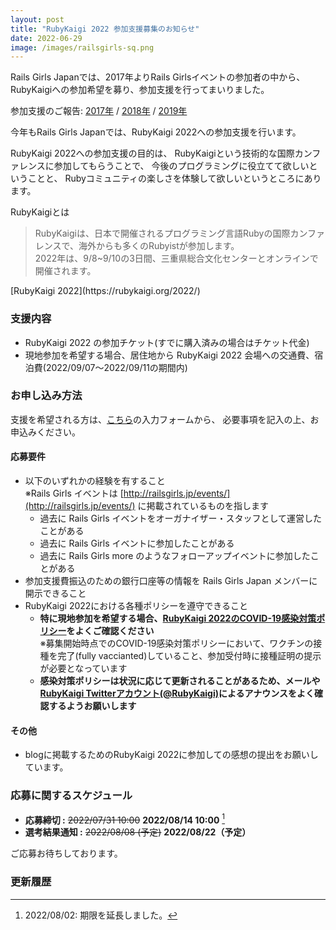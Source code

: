 ```yaml
---
layout: post
title: "RubyKaigi 2022 参加支援募集のお知らせ"
date: 2022-06-29
image: /images/railsgirls-sq.png
---
```

Rails Girls Japanでは、2017年よりRails Girlsイベントの参加者の中から、
RubyKaigiへの参加希望を募り、参加支援を行ってまいりました。

参加支援のご報告:
<a href="/2017/09/23/rubykaigi2017-support-for-alumni/">2017年</a> /
<a href="/2018/12/04/rubykaigi2018-support-for-alumni/">2018年</a> /
<a href="/2019/06/04/rubykaigi2019-support-for-alumni/">2019年</a>

今年もRails Girls Japanでは、RubyKaigi 2022への参加支援を行います。

RubyKaigi 2022への参加支援の目的は、
RubyKaigiという技術的な国際カンファレンスに参加してもらうことで、
今後のプログラミングに役立てて欲しいということと、
Rubyコミュニティの楽しさを体験して欲しいというところにあります。

RubyKaigiとは
<blockquote>
  <p>
  RubyKaigiは、日本で開催されるプログラミング言語Rubyの国際カンファレンスで、海外からも多くのRubyistが参加します。<br>
  2022年は、9/8~9/10の3日間、三重県総合文化センターとオンラインで開催されます。
  </p>
</blockquote>
[RubyKaigi 2022](https://rubykaigi.org/2022/)


### 支援内容

* RubyKaigi 2022 の参加チケット(すでに購入済みの場合はチケット代金)
* 現地参加を希望する場合、居住地から RubyKaigi 2022 会場への交通費、宿泊費(2022/09/07〜2022/09/11の期間内)

### お申し込み方法

支援を希望される方は、<a href="https://forms.gle/4xoXqizJRRY2wyMY6" target="_blank" rel="noopener noreferrer">こちら</a>の入力フォームから、
必要事項を記入の上、お申込みください。

#### 応募要件
* 以下のいずれかの経験を有すること<br>
  ※Rails Girls イベントは [http://railsgirls.jp/events/](http://railsgirls.jp/events/) に掲載されているものを指します
    * 過去に Rails Girls イベントをオーガナイザー・スタッフとして運営したことがある
    * 過去に Rails Girls イベントに参加したことがある
    * 過去に Rails Girls more のようなフォローアップイベントに参加したことがある
* 参加支援費振込のための銀行口座等の情報を Rails Girls Japan メンバーに開示できること
* RubyKaigi 2022における各種ポリシーを遵守できること
    * **特に現地参加を希望する場合、[RubyKaigi 2022のCOVID-19感染対策ポリシー](https://rubykaigi.org/2022/covid-19/)をよくご確認ください**<br>
      ※募集開始時点でのCOVID-19感染対策ポリシーにおいて、ワクチンの接種を完了(fully vaccianted)していること、参加受付時に接種証明の提示が必要となっています
    * **感染対策ポリシーは状況に応じて更新されることがあるため、メールや [RubyKaigi Twitterアカウント(@RubyKaigi)](https://twitter.com/rubykaigi)によるアナウンスをよく確認するようお願いします**

#### その他
* blogに掲載するためのRubyKaigi 2022に参加しての感想の提出をお願いしています。

### 応募に関するスケジュール

* **応募締切 :** ~~2022/07/31 10:00~~ **2022/08/14 10:00** [^1]
* **選考結果通知 :** ~~2022/08/08 (予定)~~ **2022/08/22（予定）**

ご応募お待ちしております。


### 更新履歴

[^1]: 2022/08/02: 期限を延長しました。
